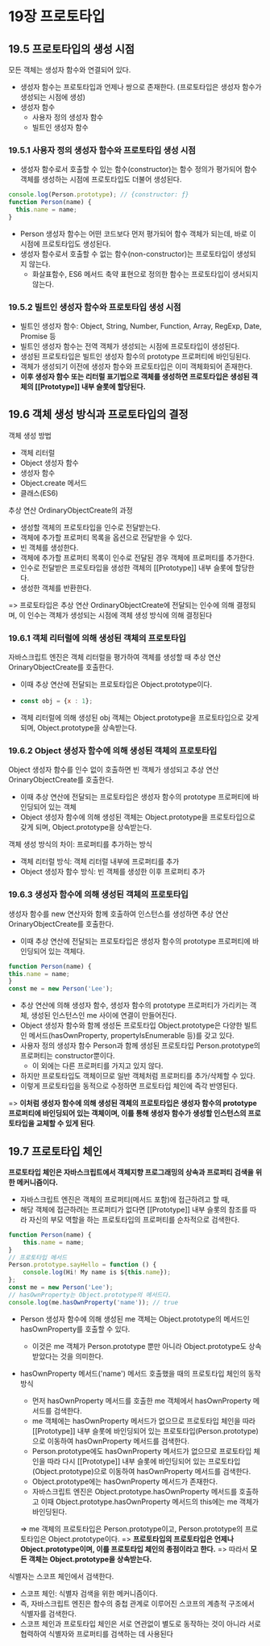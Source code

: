 # 19장 프로토타입
## 19.5 프로토타입의 생성 시점 
모든 객체는 생성자 함수와 연결되어 있다.
- 생성자 함수는 프로토타입과 언제나 쌍으로 존재한다. (프로토타입은 생성자 함수가 생성되는 시점에 생성)
- 생성자 함수
  - 사용자 정의 생성자 함수
  - 빌트인 생성자 함수

### 19.5.1 사용자 정의 생성자 함수와 프로토타입 생성 시점
- 생성자 함수로서 호출할 수 있는 함수(constructor)는 함수 정의가 평가되어 함수 객체를 생성하는 시점에 프로토타입도 더불어 생성된다.
```jsx
console.log(Person.prototype); // {constructor: ƒ}
function Person(name) {
  this.name = name;
}
```
  - Person 생성자 함수는 어떤 코드보다 먼저 평가되어 함수 객체가 되는데, 바로 이 시점에 프로토타입도 생성된다.
- 생성자 함수로서 호출할 수 없는 함수(non-constructor)는 프로토타입이 생성되지 않는다.
  - 화살표함수, ES6 메서드 축약 표현으로 정의한 함수는 프로토타입이 생서되지 않는다.

### 19.5.2 빌트인 생성자 함수와 프로토타입 생성 시점
- 빌트인 생성자 함수: Object, String, Number, Function, Array, RegExp, Date, Promise 등
- 빌트인 생성자 함수는 전역 객체가 생성되는 시점에 프로토타입이 생성된다.
- 생성된 프로토타입은 빌트인 생성자 함수의 prototype 프로퍼티에 바인딩된다.
- 객체가 생성되기 이전에 생성자 함수와 프로토타입은 이미 객체화되어 존재한다.
- **이후 생성자 함수 또는 리터럴 표기법으로 객체를 생성하면 프로토타입은 생성된 객체의 [[Prototype]] 내부 슬롯에 할당된다.**


## 19.6 객체 생성 방식과 프로토타입의 결정
객체 생성 방법
- 객체 리터럴
- Object 생성자 함수
- 생성자 함수
- Object.create 메서드
- 클래스(ES6)

추상 연산 OrdinaryObjectCreate의 과정
- 생성할 객체의 프로토타입을 인수로 전달받는다.
- 객체에 추가할 프로퍼티 목록을 옵션으로 전달받을 수 있다.
- 빈 객체를 생성한다.
- 객체에 추가할 프로퍼티 목록이 인수로 전달된 경우 객체에 프로퍼티를 추가한다.
- 인수로 전달받은 프로토타입을 생성한 객체의 [[Prototype]] 내부 슬롯에 할당한다.
- 생성한 객체를 반환한다.

=> 프로토타입은 추상 연산 OrdinaryObjectCreate에 전달되는 인수에 의해 결정되며, 이 인수는 객체가 생성되는 시점에 객체 생성 방식에 의해 결정된다

### 19.6.1 객체 리터럴에 의해 생성된 객체의 프로토타입
자바스크립트 엔진은 객체 리터럴을 평가하여 객체를 생성할 때 추상 연산 OrinaryObjectCreate를 호출한다.
- 이때 추상 연산에 전달되는 프로토타입은 Object.prototype이다.
- ```jsx
  const obj = {x : 1};
  ```
- 객체 리터럴에 의해 생성된 obj 객체는 Object.prototype을 프로토타입으로 갖게 되며, Object.prototype을 상속받는다.
  
### 19.6.2 Object 생성자 함수에 의해 생성된 객체의 프로토타입
Object 생성자 함수를 인수 없이 호출하면 빈 객체가 생성되고 추상 연산 OrinaryObjectCreate를 호출한다.
- 이때 추상 연산에 전달되는 프로토타입은 생성자 함수의 prototype 프로퍼티에 바인딩되어 있는 객체
- Object 생성자 함수에 의해 생성된 객체는 Object.prototype을 프로토타입으로 갖게 되며, Object.prototype을 상속받는다.

객체 생성 방식의 차이: 프로퍼티를 추가하는 방식
- 객체 리터럴 방식: 객체 리터럴 내부에 프로퍼티를 추가
- Object 생성자 함수 방식: 빈 객체를 생성한 이후 프로퍼티 추가

### 19.6.3 생성자 함수에 의해 생성된 객체의 프로토타입
생성자 함수를 new 연산자와 함께 호출하여 인스턴스를 생성하면 추상 연산 OrinaryObjectCreate를 호출한다. 
- 이때 추상 연산에 전달되는 프로토타입은 생성자 함수의 prototype 프로퍼티에 바인딩되어 있는 객체다.

```jsx
function Person(name) {
this.name = name;
}
const me = new Person('Lee');
```
- 추상 연산에 의해 생성자 함수, 생성자 함수의 prototype 프로퍼티가 가리키는 객체, 생성된 인스턴스인 me 사이에 연결이 만들어진다.
- Object 생성자 함수와 함께 생성돈 프로토타입 Object.prototype은 다양한 빌트인 메서드(hasOwnProperty, propertyIsEnumerable 등)를 갖고 있다.
- 사용자 정의 생성자 함수 Person과 함께 생성된 프로토타입 Person.prototype의 프로퍼티는 constructor뿐이다. 
  - 이 외에는 다른 프로퍼티를 가지고 있지 않다.
- 하지만 프로토타입도 객체이므로 일반 객체처럼 프로퍼티를 추가/삭제할 수 있다.
- 이렇게 프로토타입을 동적으로 수정하면 프로토타입 체인에 즉각 반영된다.

=> **이처럼 생성자 함수에 의해 생성된 객체의 프로토타입은 생성자 함수의 prototype 프로퍼티에 바인딩되어 있는 객체이며, 이를 통해 생성자 함수가 생성할 인스턴스의 프로토타입을 교체할 수 있게 된다**.

## 19.7 프로토타입 체인
**프로토타입 체인은 자바스크립트에서 객체지향 프로그래밍의 상속과 프로퍼티 검색을 위한 메커니즘이다.**
- 자바스크립트 엔진은 객체의 프로퍼티(메서드 포함)에 접근하려고 할 때,
- 해당 객체에 접근하려는 프로퍼티가 없다면 [[Prototype]] 내부 슬롯의 참조를 따라 자신의 부모 역할을 하는 프로토타입의 프로퍼티를 순차적으로 검색한다.

```jsx
function Person(name) {
    this.name = name;
}
// 프로토타입 메서드
Person.prototype.sayHello = function () {
    console.log(Hi! My name is ${this.name});
};
const me = new Person('Lee');
// hasOwnProperty는 Object.prototype의 메서드다.
console.log(me.hasOwnProperty('name')); // true
```
- Person 생성자 함수에 의해 생성된 me 객체는 Object.prototype의 메서드인 hasOwnProperty를 호출할 수 있다.
  - 이것은 me 객체가 Person.prototype 뿐만 아니라 Object.prototype도 상속받았다는 것을 의미한다.
- hasOwnProperty 메서드('name') 메서드 호출했을 때의 프로토타입 체인의 동작 방식
  - 먼저 hasOwnProperty 메서드를 호출한 me 객체에서 hasOwnProperty 메서드를 검색한다.
  - me 객체에는 hasOwnProperty 메서드가 없으므로 프로토타입 체인을 따라 [[Prototype]] 내부 슬롯에 바인딩되어 있는 프로토타입(Person.prototype)으로 이동하여 hasOwnProperty 메서드를 검색한다.
  - Person.prototype에도 hasOwnProperty 메서드가 없으므로 프로토타입 체인을 따라 다시 [[Prototype]] 내부 슬롯에 바인딩되어 있는 프로토타입(Object.prototype)으로 이동하여 hasOwnProperty 메서드를 검색한다.
  - Object.prototype에는 hasOwnProperty 메서드가 존재한다.
  - 자바스크립트 엔진은 Object.prototype.hasOwnProperty 메서드를 호출하고 이때 Object.prototype.hasOwnProperty 메서드의 this에는 me 객체가 바인딩된다.
 
  => me 객체의 프로토타입은 Person.prototype이고, Person.prototype의 프로토타입은 Object.prototype이다.
  => **프로토타입의 프로토타입은 언제나 Object.prototype이며, 이를 프로토타입 체인의 종점이라고 한다.**
  => 따라서 **모든 객체는 Object.prototype을 상속받는다.**


식별자는 스코프 체인에서 검색한다. 
- 스코프 체인: 식별자 검색을 위한 메커니즘이다.
- 즉, 자바스크립트 엔진은 함수의 중첩 관계로 이루어진 스코프의 계층적 구조에서 식별자를 검색한다.
- 스코프 체인과 프로토타입 체인은 서로 연관없이 별도로 동작하는 것이 아니라 서로 협력하여 식별자와 프로퍼티를 검색하는 데 사용된다
